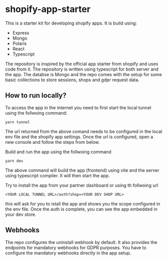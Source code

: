 # shopify-app-starter

This is a starter kit for developing shopify apps. It is build using:

- Express
- Mongo
- Polaris
- React
- Typescript

The repository is inspired by the official app starter from shopify and uses code from it. The repository is written using typescript for both server and the app. The databse is Mongo and the repo comes with the setup for some basic collections to store sessions, shops and gdpr request data.

## How to run locally?

To access the app in the internet you need to first start the local tunnel using the follwoing command:

```
yarn tunnel
```

The url returned from the above comand needs to be configured in the local env file and the shopify app settings. Once the url is configured, open a new console and follow the steps from below.

Build and run the app using the follwoing command

```
yarn dev
```

The above command will build the app (frontend) using vite and the server using typescript compiler. It will then start the app.

Try to install the app from your partner dashboard or using th follwoing url

```
<YOUR LOCAL TUNNEL URL>/auth?shop=<YOUR DEV SHOP URL>
```

this will ask for you to istall the app and shows you the scope configured in the env file. Once the auth is complete, you can see the app embedded in your dev store.

## Webhooks

The repo configures the uninstall webhook by default. It also provides the endpoints for mandatory webhooks for GDPR purposes. You have to configure the mandatory webhooks directly in the app setup.
